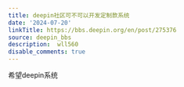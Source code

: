 ```yaml
---
title: deepin社区可不可以开发定制款系统
date: '2024-07-20'
linkTitle: https://bbs.deepin.org/en/post/275376
source: deepin_bbs
description:  wll560 
disable_comments: true
---
```

希望deepin系统
